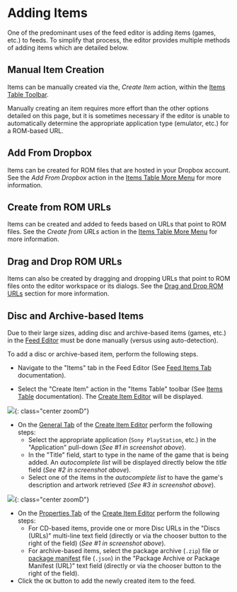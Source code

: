 # Adding Items

One of the predominant uses of the feed editor is adding items (games, etc.) to feeds. To simplify that process, the editor provides multiple methods of adding items which are detailed below.

## Manual Item Creation

Items can be manually created via the, *Create Item* action, within the [Items Table Toolbar](itemstab.md#items-table).

Manually creating an item requires more effort than the other options detailed on this page, but it is sometimes necessary if the editor is unable to automatically determine the appropriate application type (emulator, etc.) for a ROM-based URL.

## Add From Dropbox

Items can be created for ROM files that are hosted in your Dropbox account. See the *Add From Dropbox* action in the [Items Table More Menu](itemstab.md#more-menu) for more information.

## Create from ROM URLs

Items can be created and added to feeds based on URLs that point to ROM files. See the *Create from URLs* action in the [Items Table More Menu](itemstab.md#more-menu) for more information.

## Drag and Drop ROM URLs

Items can also be created by dragging and dropping URLs that point to ROM files onto the editor workspace or its dialogs. See the [Drag and Drop ROM URLs](../draganddrop.md#drag-rom-urls) section for more information.

## Disc and Archive-based Items

Due to their large sizes, adding disc and archive-based items (games, etc.) in the [Feed Editor](../index.md) must be done manually (versus using auto-detection).

To add a disc or archive-based item, perform the following steps.

* Navigate to the "Items" tab in the Feed Editor (See [Feed Items Tab](itemstab.md) documentation).

* Select the "Create Item" action in the "Items Table" toolbar (See [Items Table](itemstab.md#table-toolbar) documentation). The [Create Item Editor](../dialogs/item-dialog.md) will be displayed.

![](../../assets/images/editor/workspace/create-item-autocomplete.png){: class="center zoomD"}

* On the [General Tab](../dialogs/item-dialog.md#general-tab) of the [Create Item Editor](../dialogs/item-dialog.md) perform the following steps:
    * Select the appropriate application (`Sony PlayStation`, etc.) in the "Application" pull-down (*See #1 in screenshot above*).
    * In the "Title" field, start to type in the name of the game that is being added. An *autocomplete list* will be displayed directly below the *title* field (*See #2 in screenshot above*).
    * Select one of the items in the *autocomplete list* to have the game's description and artwork retrieved (*See #3 in screenshot above*).

![](../../assets/images/editor/workspace/create-item-discs.png){: class="center zoomD"}

* On the [Properties Tab](../dialogs/item-dialog.md#properties-tab) of the [Create Item Editor](../dialogs/item-dialog.md) perform the following steps:
    * For CD-based items, provide one or more Disc URLs in the "Discs (URLs)" multi-line text field (directly or via the chooser button to the right of the field) (*See #1 in screenshot above*).
    * For archive-based items, select the package archive (`.zip`) file or [package manifest](../../advanced/archive-manifests.md) file (`.json`) in the "Package Archive or Package Manifest (URL)" text field (directly or via the chooser button to the right of the field).
* Click the `OK` button to add the newly created item to the feed.